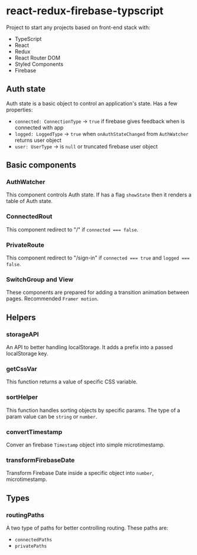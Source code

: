 # react-redux-firebase-typscript

Project to start any projects based on front-end stack with:

-   TypeScript
-   React
-   Redux
-   React Router DOM
-   Styled Components
-   Firebase

## Auth state

Auth state is a basic object to control an application's state. Has a few properties:

-   `connected: ConnectionType` -> `true` if firebase gives feedback when is connected with app
-   `logged: LoggedType` -> `true` when `onAuthStateChanged` from `AuthWatcher` returns user object
-   `user: UserType` -> is `null` or truncated firebase user object

## Basic components

### AuthWatcher

This component controls Auth state. If has a flag `showState` then it renders a table of Auth state.

### ConnectedRout

This component redirect to "/" if `connected === false`.

### PrivateRoute

This component redirect to "/sign-in" if `connected === true` and `logged === false`.

### SwitchGroup and View

These components are prepared for adding a transition animation between pages. Recommended `Framer motion`.

## Helpers

### storageAPI

An API to better handling localStorage. It adds a prefix into a passed localStorage key.

### getCssVar

This function returns a value of specific CSS variable.

### sortHelper

This function handles sorting objects by specific params. The type of a param value can be `string` or `number`.

### convertTimestamp

Conver an firebase `Timestamp` object into simple microtimestamp.

### transformFirebaseDate

Transform Firebase Date inside a specific object into `number`, microtimestamp.

## Types

### routingPaths

A two type of paths for better controlling routing. These paths are:

-   `connectedPaths`
-   `privatePaths`
